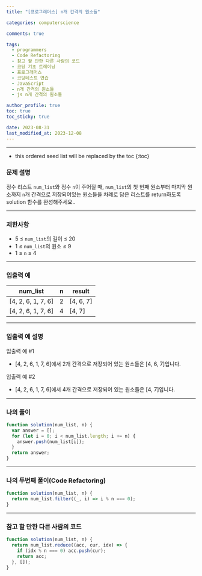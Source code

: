 ```yaml
---
title: "[프로그래머스] n개 간격의 원소들"

categories: computerscience

comments: true

tags:
  - programmers
  - Code Refactoring
  - 참고 할 만한 다른 사람의 코드
  - 코딩 기초 트레이닝
  - 프로그래머스
  - 코딩테스트 연습
  - JavaScript
  - n개 간격의 원소들
  - js n개 간격의 원소들

author_profile: true
toc: true
toc_sticky: true

date: 2023-08-31
last_modified_at: 2023-12-08
---
```


---

<!-- prettier-ignore -->
* this ordered seed list will be replaced by the toc 
{:toc}

### 문제 설명

정수 리스트 `num_list`와 정수 `n`이 주어질 때, `num_list`의 첫 번째 원소부터 마지막 원소까지 `n`개 간격으로 저장되어있는 원소들을 차례로 담은 리스트를 return하도록 solution 함수를 완성해주세요..

---

### 제한사항

- 5 ≤ `num_list`의 길이 ≤ 20
- 1 ≤ `num_list`의 원소 ≤ 9
- 1 ≤ `n` ≤ 4

---

### 입출력 예

| num_list           | n   | result    |
| ------------------ | --- | --------- |
| [4, 2, 6, 1, 7, 6] | 2   | [4, 6, 7] |
| [4, 2, 6, 1, 7, 6] | 4   | [4, 7]    |

---

### 입출력 예 설명

입출력 예 #1

- [4, 2, 6, 1, 7, 6]에서 2개 간격으로 저장되어 있는 원소들은 [4, 6, 7]입니다.

입출력 예 #2

- [4, 2, 6, 1, 7, 6]에서 4개 간격으로 저장되어 있는 원소들은 [4, 7]입니다.

---

### 나의 풀이

```jsx
function solution(num_list, n) {
  var answer = [];
  for (let i = 0; i < num_list.length; i += n) {
    answer.push(num_list[i]);
  }
  return answer;
}
```

---

### 나의 두번째 풀이(Code Refactoring)

```jsx
function solution(num_list, n) {
  return num_list.filter((_, i) => i % n === 0);
}
```

---

### 참고 할 만한 다른 사람의 코드

```jsx
function solution(num_list, n) {
  return num_list.reduce((acc, cur, idx) => {
    if (idx % n === 0) acc.push(cur);
    return acc;
  }, []);
}
```
